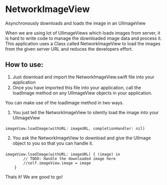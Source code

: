 # NetworkImageView
Asynchronously downloads and loads the image in an UIImageView

When we are using lot of UIImageViews which loads images from server, it is hard to write code to manage the downloaded image data and process it. This application uses a Class called NetworkImageView to load the images from the given server URL and reduces the developers effort.

## How to use:

1. Just download and import the NetworkImageView.swift file into your application
2. Once you have imported this file into your application, call the loadImage method on any UIImageView objects in your application.

You can make use of the loadImage method in two ways.

1. You just tell the NetworkImageView to silently load the image into your UIImageView

####
    imageView.loadImage(withURL: imageURL, completionHandler: nil)
    
2. You ask the NetworkImageView to download and give the UIImage object to you so that you can handle it.

####
    imageView.loadImage(withURL: imageURL) { (image) in
            // TODO: Handle the downloaded image here
            //self.imageView.image = image
        }

Thats it! We are good to go!

